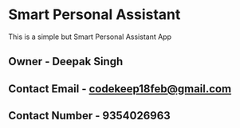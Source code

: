 # Smart Personal Assistant 
This is a simple but Smart Personal Assistant App

## Owner -  Deepak Singh
## Contact Email - codekeep18feb@gmail.com
## Contact Number - 9354026963
